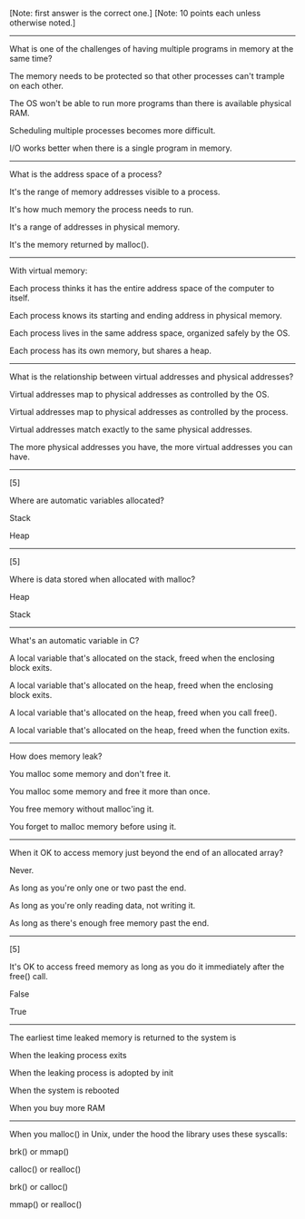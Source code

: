 [Note: first answer is the correct one.]
[Note: 10 points each unless otherwise noted.]

---

What is one of the challenges of having multiple programs in memory at the same time?

The memory needs to be protected so that other processes can't trample on each other.

The OS won't be able to run more programs than there is available physical RAM.

Scheduling multiple processes becomes more difficult.

I/O works better when there is a single program in memory.

---

What is the address space of a process?

It's the range of memory addresses visible to a process.

It's how much memory the process needs to run.

It's a range of addresses in physical memory.

It's the memory returned by malloc().

---

With virtual memory:

Each process thinks it has the entire address space of the computer to itself.

Each process knows its starting and ending address in physical memory.

Each process lives in the same address space, organized safely by the OS.

Each process has its own memory, but shares a heap.

---

What is the relationship between virtual addresses and physical addresses?

Virtual addresses map to physical addresses as controlled by the OS.

Virtual addresses map to physical addresses as controlled by the process.

Virtual addresses match exactly to the same physical addresses.

The more physical addresses you have, the more virtual addresses you can have.

---

[5]

Where are automatic variables allocated?

Stack

Heap

---

[5]

Where is data stored when allocated with malloc?

Heap

Stack

---

What's an automatic variable in C?

A local variable that's allocated on the stack, freed when the enclosing block exits.

A local variable that's allocated on the heap, freed when the enclosing block exits.

A local variable that's allocated on the heap, freed when you call free().

A local variable that's allocated on the heap, freed when the function exits.

---

How does memory leak?

You malloc some memory and don't free it.

You malloc some memory and free it more than once.

You free memory without malloc'ing it.

You forget to malloc memory before using it.

---

When it OK to access memory just beyond the end of an allocated array?

Never.

As long as you're only one or two past the end.

As long as you're only reading data, not writing it.

As long as there's enough free memory past the end.

---

[5]

It's OK to access freed memory as long as you do it immediately after the free() call.

False

True

---

The earliest time leaked memory is returned to the system is

When the leaking process exits

When the leaking process is adopted by init

When the system is rebooted

When you buy more RAM

---

When you malloc() in Unix, under the hood the library uses these syscalls:

brk() or mmap()

calloc() or realloc()

brk() or calloc()

mmap() or realloc()
